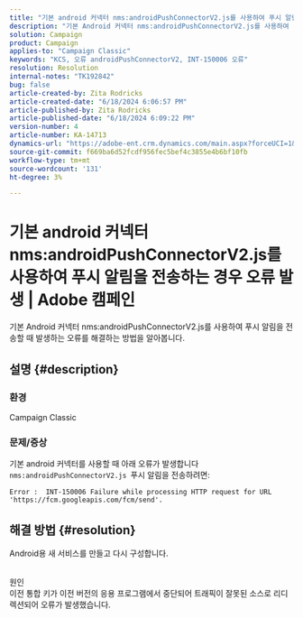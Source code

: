 ```yaml
---
title: "기본 android 커넥터 nms:androidPushConnectorV2.js를 사용하여 푸시 알림을 전송하는 경우 오류 발생 | Adobe 캠페인"
description: "기본 Android 커넥터 nms:androidPushConnectorV2.js를 사용하여 푸시 알림을 전송할 때 발생하는 오류를 해결하는 방법에 대해 알아봅니다."
solution: Campaign
product: Campaign
applies-to: "Campaign Classic"
keywords: "KCS, 오류 androidPushConnectorV2, INT-150006 오류"
resolution: Resolution
internal-notes: "TK192842"
bug: false
article-created-by: Zita Rodricks
article-created-date: "6/18/2024 6:06:57 PM"
article-published-by: Zita Rodricks
article-published-date: "6/18/2024 6:09:22 PM"
version-number: 4
article-number: KA-14713
dynamics-url: "https://adobe-ent.crm.dynamics.com/main.aspx?forceUCI=1&pagetype=entityrecord&etn=knowledgearticle&id=c2666a87-9d2d-ef11-840a-002248084fbb"
source-git-commit: f669ba6d52fcdf956fec5bef4c3855e4b6bf10fb
workflow-type: tm+mt
source-wordcount: '131'
ht-degree: 3%

---
```


# 기본 android 커넥터 nms:androidPushConnectorV2.js를 사용하여 푸시 알림을 전송하는 경우 오류 발생 | Adobe 캠페인


기본 Android 커넥터 nms:androidPushConnectorV2.js를 사용하여 푸시 알림을 전송할 때 발생하는 오류를 해결하는 방법을 알아봅니다.

## 설명 {#description}


### 환경

Campaign Classic

### 문제/증상

기본 android 커넥터를 사용할 때 아래 오류가 발생합니다 `nms:androidPushConnectorV2.js `푸시 알림을 전송하려면:


```
Error :  INT-150006 Failure while processing HTTP request for URL 'https://fcm.googleapis.com/fcm/send'.
```



## 해결 방법 {#resolution}


Android용 새 서비스를 만들고 다시 구성합니다.


<br>원인<br>
이전 통합 키가 이전 버전의 응용 프로그램에서 중단되어 트래픽이 잘못된 소스로 리디렉션되어 오류가 발생했습니다.
